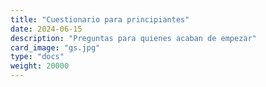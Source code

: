 ```yaml
---
title: "Cuestionario para principiantes"
date: 2024-06-15
description: "Preguntas para quienes acaban de empezar"
card_image: "gs.jpg"
type: "docs"
weight: 20000
---
```

